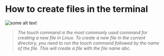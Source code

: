 # How to create files in the terminal 


![some alt text](https://plus.unsplash.com/premium_photo-1681666713680-fb39c13070f3?w=900&auto=format&fit=crop&q=60&ixlib=rb-4.0.3&ixid=M3wxMjA3fDB8MHxzZWFyY2h8MXx8Y29tcHV0ZXJ8ZW58MHx8MHx8fDA%3D)

>_The touch command is the most commonly used command for creating a new file in Linux. To create a new file in the current directory, you need to run the touch command followed by the name of the file. This will create a file with the file name abc._